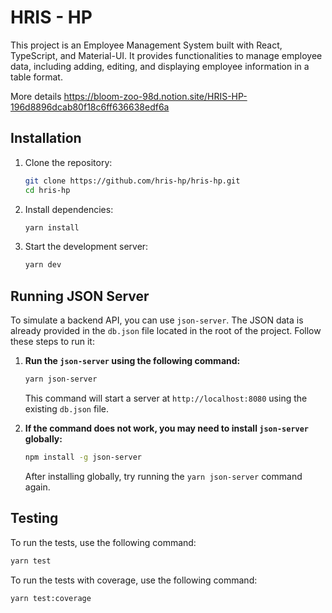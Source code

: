 # HRIS - HP

This project is an Employee Management System built with React, TypeScript, and Material-UI. It provides functionalities to manage employee data, including adding, editing, and displaying employee information in a table format.

More details https://bloom-zoo-98d.notion.site/HRIS-HP-196d8896dcab80f18c6ff636638edf6a

## Installation

1. Clone the repository:

   ```bash
   git clone https://github.com/hris-hp/hris-hp.git
   cd hris-hp
   ```

2. Install dependencies:

   ```bash
   yarn install
   ```

3. Start the development server:
   ```bash
   yarn dev
   ```

## Running JSON Server

To simulate a backend API, you can use `json-server`. The JSON data is already provided in the `db.json` file located in the root of the project. Follow these steps to run it:

1. **Run the `json-server` using the following command:**

   ```bash
   yarn json-server
   ```

   This command will start a server at `http://localhost:8080` using the existing `db.json` file.

2. **If the command does not work, you may need to install `json-server` globally:**

   ```bash
   npm install -g json-server
   ```

   After installing globally, try running the `yarn json-server` command again.

## Testing

To run the tests, use the following command:

```bash
yarn test
```

To run the tests with coverage, use the following command:

```bash
yarn test:coverage
```
